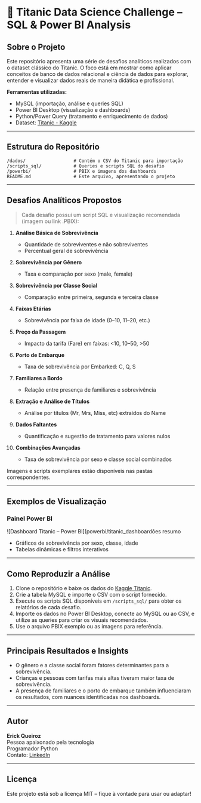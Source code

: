 # 🚢 Titanic Data Science Challenge – SQL & Power BI Analysis

## Sobre o Projeto

Este repositório apresenta uma série de desafios analíticos realizados com o dataset clássico do Titanic. O foco está em mostrar como aplicar conceitos de banco de dados relacional e ciência de dados para explorar, entender e visualizar dados reais de maneira didática e profissional.

**Ferramentas utilizadas:**
- MySQL (importação, análise e queries SQL)
- Power BI Desktop (visualização e dashboards)
- Python/Power Query (tratamento e enriquecimento de dados)
- Dataset: [Titanic - Kaggle](https://www.kaggle.com/c/titanic/data)

***

## Estrutura do Repositório

```
/dados/                  # Contém o CSV do Titanic para importação
/scripts_sql/            # Queries e scripts SQL do desafio
/powerbi/                # PBIX e imagens dos dashboards
README.md                # Este arquivo, apresentando o projeto
```

***

## Desafios Analíticos Propostos

> Cada desafio possui um script SQL e visualização recomendada (imagem ou link .PBIX):

1. **Análise Básica de Sobrevivência**
   - Quantidade de sobreviventes e não sobreviventes
   - Percentual geral de sobrevivência

2. **Sobrevivência por Gênero**
   - Taxa e comparação por sexo (male, female)

3. **Sobrevivência por Classe Social**
   - Comparação entre primeira, segunda e terceira classe

4. **Faixas Etárias**
   - Sobrevivência por faixa de idade (0–10, 11–20, etc.)

5. **Preço da Passagem**
   - Impacto da tarifa (Fare) em faixas: <10, 10–50, >50

6. **Porto de Embarque**
   - Taxa de sobrevivência por Embarked: C, Q, S

7. **Familiares a Bordo**
   - Relação entre presença de familiares e sobrevivência

8. **Extração e Análise de Títulos**
   - Análise por títulos (Mr, Mrs, Miss, etc) extraídos do Name

9. **Dados Faltantes**
   - Quantificação e sugestão de tratamento para valores nulos

10. **Combinações Avançadas**
    - Taxa de sobrevivência por sexo e classe social combinados

Imagens e scripts exemplares estão disponíveis nas pastas correspondentes.

***

## Exemplos de Visualização

### Painel Power BI

![Dashboard Titanic – Power BI](powerbi/titanic_dashboardões resumo
- Gráficos de sobrevivência por sexo, classe, idade
- Tabelas dinâmicas e filtros interativos

***

## Como Reproduzir a Análise

1. Clone o repositório e baixe os dados do [Kaggle Titanic](https://www.kaggle.com/c/titanic/data).
2. Crie a tabela MySQL e importe o CSV com o script fornecido.
3. Execute os scripts SQL disponíveis em `/scripts_sql/` para obter os relatórios de cada desafio.
4. Importe os dados no Power BI Desktop, conecte ao MySQL ou ao CSV, e utilize as queries para criar os visuais recomendados.
5. Use o arquivo PBIX exemplo ou as imagens para referência.

***

## Principais Resultados e Insights

- O gênero e a classe social foram fatores determinantes para a sobrevivência.
- Crianças e pessoas com tarifas mais altas tiveram maior taxa de sobrevivência.
- A presença de familiares e o porto de embarque também influenciaram os resultados, com nuances identificadas nos dashboards.

***

## Autor

**Erick Queiroz**  
Pessoa apaixonado pela tecnologia  
Programador Python  
Contato: [LinkedIn](https://www.linkedin.com/in/erick-queiroz-fernandes-910b36254)

***

## Licença

Este projeto está sob a licença MIT – fique à vontade para usar ou adaptar!
